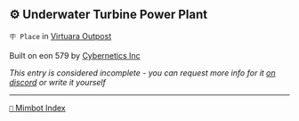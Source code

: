 ## ⚙️ Underwater Turbine Power Plant

`🪧 Place` in [Virtuara Outpost](<https://zeithalt.github.io/r/virtuara_outpost.html>)

Built on eon 579 by [Cybernetics Inc](<https://zeithalt.github.io/r/cybernetics_inc.html>)

_This entry is considered incomplete - you can request more info for it [on discord](<https://discord.com/channels/562910943848169472/1173922660489633802>) or write it yourself_

-----
[`📑` Mimbot Index](<https://zeithalt.github.io/r/#e851>)
<!---
keywords:  ci, virtuara outpost
aliases: 
-->